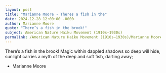 ```yaml
---
layout: post
title: "Marianne Moore - Theres a fish in the"
date: 2024-12-28 12:00:00 -0000
author: Marianne Moore
quote: "There’s a fish in the brook!"
subject: American Nature Haiku Movement (1910s–1930s)
permalink: /American Nature Haiku Movement (1910s–1930s)/Marianne Moore/Marianne Moore - Theres a fish in the
---
```


There’s a fish in the brook!
                 Magic within dappled shadows so deep will hide,
                 sunlight carries a myth of the deep and soft fish,
                           darting away;

- Marianne Moore
